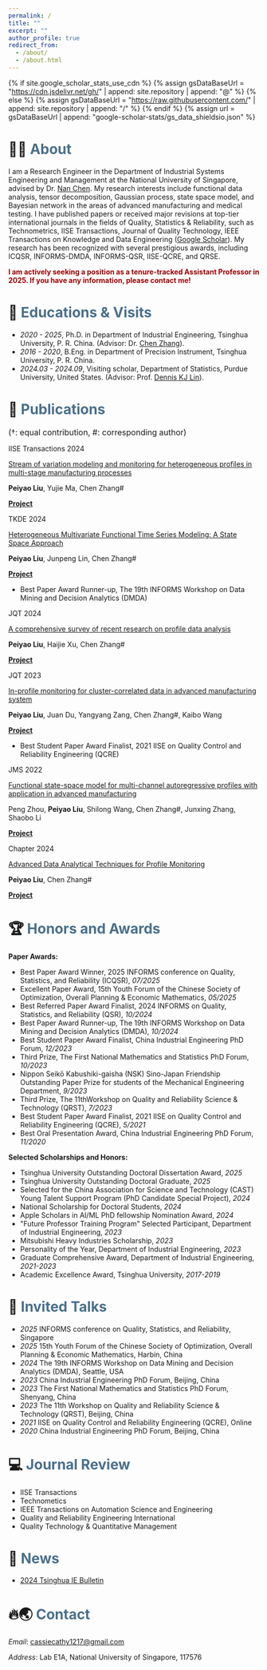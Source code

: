 ```yaml
---
permalink: /
title: ""
excerpt: ""
author_profile: true
redirect_from: 
  - /about/
  - /about.html
---
```


{% if site.google_scholar_stats_use_cdn %}
{% assign gsDataBaseUrl = "https://cdn.jsdelivr.net/gh/" | append: site.repository | append: "@" %}
{% else %}
{% assign gsDataBaseUrl = "https://raw.githubusercontent.com/" | append: site.repository | append: "/" %}
{% endif %}
{% assign url = gsDataBaseUrl | append: "google-scholar-stats/gs_data_shieldsio.json" %}


<span class='anchor' id='about-me'></span>
# 🙋‍♂ <font color="#4A708B">About</font>
I am a Research Engineer in the Department of Industrial Systems Engineering and Management at the ​​National University of Singapore​, advised by Dr. [Nan Chen](https://cde.nus.edu.sg/isem/staff/chen-nan-2/).
My research interests include functional data analysis, tensor decomposition, Gaussian process, state space model, and Bayesian network in the areas of advanced manufacturing and medical testing. I have published papers or received major revisions at top-tier international journals in the fields of Quality, Statistics & Reliability, such as Technometrics, IISE Transactions, Journal of Quality Technology, IEEE Transactions on Knowledge and Data Engineering ([Google Scholar](https://scholar.google.com/citations?user=VKBRUmsAAAAJ)). My research has been recognized with several prestigious awards, including ICQSR, INFORMS-DMDA, INFORMS-QSR, IISE-QCRE, and QRSE.

**<font color="#990000">I am actively seeking a position as a tenure-tracked Assistant Professor in 2025. If you have any information, please contact me!</font>**


# 📖 <font color="#4A708B">Educations & Visits</font>
- *2020 - 2025*, Ph.D. in Department of Industrial Engineering, Tsinghua University, P. R. China. (Advisor: Dr. [Chen Zhang](https://www.ie.tsinghua.edu.cn/info/1051/1048.htm)). <br>
- *2016 - 2020*, B.Eng.​​ in Department of Precision Instrument, Tsinghua University, P. R. China.
- *2024.03 - 2024.09*, Visiting scholar, Department of Statistics, Purdue University, United States. (Advisor: Prof. [Dennis KJ Lin](https://www.stat.purdue.edu/~dkjlin/)). <br>



# 📝 <font color="#4A708B">Publications </font> 
<font size="3">(†: equal contribution, #: corresponding author)</font>﻿


<div class="badge">IISE Transactions 2024</div></div>

[Stream of variation modeling and monitoring for heterogeneous profiles in multi-stage manufacturing processes](https://www.tandfonline.com/doi/abs/10.1080/24725854.2024.2413122)

**Peiyao Liu**, Yujie Ma, Chen Zhang#

[**Project**](https://scholar.google.com/citations?view_op=view_citation&hl=zh-CN&user=VKBRUmsAAAAJ&citation_for_view=VKBRUmsAAAAJ:u5HHmVD_uO8C) <strong><span class='show_paper_citations' data='VKBRUmsAAAAJ:u5HHmVD_uO8C'></span></strong>



<div class="badge">TKDE 2024</div></div>

[Heterogeneous Multivariate Functional Time Series Modeling: A State Space Approach](https://ieeexplore.ieee.org/stamp/stamp.jsp?tp=&arnumber=10713887)

**Peiyao Liu**, Junpeng Lin, Chen Zhang#

[**Project**](https://scholar.google.com/citations?view_op=view_citation&hl=zh-CN&user=VKBRUmsAAAAJ&citation_for_view=VKBRUmsAAAAJ:2osOgNQ5qMEC) <strong><span class='show_paper_citations' data='VKBRUmsAAAAJ:2osOgNQ5qMEC'></span></strong>
- Best Paper Award Runner-up, The 19th INFORMS Workshop on Data Mining and Decision Analytics (DMDA)



<div class="badge">JQT 2024</div></div>

[A comprehensive survey of recent research on profile data analysis](https://www.researchgate.net/profile/Peiyao-Liu-10/publication/383845283_A_comprehensive_survey_of_recent_research_on_profile_data_analysis/links/66e262a764f7bf7b19a8a730/A-comprehensive-survey-of-recent-research-on-profile-data-analysis.pdf)

**Peiyao Liu**, Haijie Xu, Chen Zhang#

[**Project**](https://scholar.google.com/citations?view_op=view_citation&hl=zh-CN&user=VKBRUmsAAAAJ&citation_for_view=VKBRUmsAAAAJ:d1gkVwhDpl0C) <strong><span class='show_paper_citations' data='VKBRUmsAAAAJ:d1gkVwhDpl0C'></span></strong>





<div class="badge">JQT 2023</div></div>

[In-profile monitoring for cluster-correlated data in advanced manufacturing system](https://www2.ie.tsinghua.edu.cn/kbwang/Downloads/papers/52.In%20profile%20monitoring%20for%20cluster%20correlated%20data%20in%20advanced%20manufacturing%20system.pdf)

**Peiyao Liu**, Juan Du, Yangyang Zang, Chen Zhang#, Kaibo Wang

[**Project**](https://scholar.google.com/citations?view_op=view_citation&hl=zh-CN&user=VKBRUmsAAAAJ&citation_for_view=VKBRUmsAAAAJ:u-x6o8ySG0sC) <strong><span class='show_paper_citations' data='VKBRUmsAAAAJ:u-x6o8ySG0sC'></span></strong>
- Best Student Paper Award Finalist, 2021 IISE on Quality Control and Reliability Engineering (QCRE)




<div class="badge">JMS 2022</div></div>

[Functional state-space model for multi-channel autoregressive profiles with application in advanced manufacturing](https://www.researchgate.net/profile/Chen-Zhang-159/publication/361953378_Functional_state-space_model_for_multi-channel_autoregressive_profiles_with_application_in_advanced_manufacturing/links/62d00ebc953dfc1e93ff79e8/Functional-state-space-model-for-multi-channel-autoregressive-profiles-with-application-in-advanced-manufacturing.pdf)

Peng Zhou, **Peiyao Liu**, Shilong Wang, Chen Zhang#, Junxing Zhang, Shaobo Li

[**Project**](https://scholar.google.com/citations?view_op=view_citation&hl=zh-CN&user=VKBRUmsAAAAJ&citation_for_view=VKBRUmsAAAAJ:qjMakFHDy7sC) <strong><span class='show_paper_citations' data='VKBRUmsAAAAJ:qjMakFHDy7sC'></span></strong>



<div class="badge">Chapter 2024</div></div>

[Advanced Data Analytical Techniques for Profile Monitoring](https://www.researchgate.net/profile/Nathan-Gaw/publication/380658621_Introduction_to_Multimodal_and_Tensor_Data_Analytics/links/66d882d6b1606e24c2e19a53/Introduction-to-Multimodal-and-Tensor-Data-Analytics.pdf#page=30)

**Peiyao Liu**, Chen Zhang#

[**Project**](https://scholar.google.com/citations?view_op=view_citation&hl=zh-CN&user=VKBRUmsAAAAJ&citation_for_view=VKBRUmsAAAAJ:9yKSN-GCB0IC) <strong><span class='show_paper_citations' data='VKBRUmsAAAAJ:9yKSN-GCB0IC'></span></strong>

<span class='anchor' id='-honors-and-awards'></span>
# 🏆️ <font color="#4A708B">Honors and Awards</font>

**Paper Awards:**
- Best Paper Award Winner, 2025 INFORMS conference on Quality, Statistics, and Reliability (ICQSR), *07/2025*
- Excellent Paper Award, 15th Youth Forum of the Chinese Society of Optimization, Overall Planning & Economic Mathematics, *05/2025*
- Best Referred Paper Award Finalist, 2024 INFORMS on Quality, Statistics, and Reliability (QSR), *10/2024*
-	Best Paper Award Runner-up, The 19th INFORMS Workshop on Data Mining and Decision Analytics (DMDA),	*10/2024*
-	Best Student Paper Award Finalist, China Industrial Engineering PhD Forum,	*12/2023*
-	Third Prize, The First National Mathematics and Statistics PhD Forum,	*10/2023*
-	Nippon Seikō Kabushiki-gaisha (NSK) Sino-Japan Friendship Outstanding Paper Prize for students of the Mechanical Engineering Department,	*9/2023*
-	Third Prize, The 11thWorkshop on Quality and Reliability Science & Technology (QRST),	*7/2023*
-	Best Student Paper Award Finalist, 2021 IISE on Quality Control and Reliability Engineering (QCRE),	*5/2021*
-	Best Oral Presentation Award, China Industrial Engineering PhD Forum,	*11/2020*

**Selected Scholarships and Honors:**
- Tsinghua University Outstanding Doctoral Dissertation Award, *2025*
- Tsinghua University Outstanding Doctoral Graduate, *2025*
- Selected for the China Association for Science and Technology (CAST) Young Talent Support Program (PhD Candidate Special Project), *2024*
-	National Scholarship for Doctoral Students,	*2024*
-	Apple Scholars in AI/ML PhD fellowship Nomination Award, *2024*
-	"Future Professor Training Program" Selected Participant, Department of Industrial Engineering,	*2023*
-	Mitsubishi Heavy Industries Scholarship,	*2023*
-	Personality of the Year, Department of Industrial Engineering,	*2023*
-	Graduate Comprehensive Award, Department of Industrial Engineering,	*2021-2023*
-	Academic Excellence Award, Tsinghua University,	*2017-2019*


# 💬 <font color="#4A708B">Invited Talks</font>
- *2025* INFORMS conference on Quality, Statistics, and Reliability, Singapore
- *2025* 15th Youth Forum of the Chinese Society of Optimization, Overall Planning & Economic Mathematics, Harbin, China
- *2024* The 19th INFORMS Workshop on Data Mining and Decision Analytics (DMDA), Seattle, USA
- *2023* China Industrial Engineering PhD Forum, Beijing, China	
- *2023* The First National Mathematics and Statistics PhD Forum, Shenyang, China
- *2023* The 11th Workshop on Quality and Reliability Science & Technology (QRST), Beijing, China	
- *2021* IISE on Quality Control and Reliability Engineering (QCRE), Online
- *2020* China Industrial Engineering PhD Forum, Beijing, China


# 💻 <font color="#4A708B">Journal Review</font>  
-	IISE Transactions
-	Technometics
-	IEEE Transactions on Automation Science and Engineering
- Quality and Reliability Engineering International
- Quality Technology & Quantitative Management

<span class='anchor' id='-news'></span>
# 🎉 <font color="#4A708B">News</font>
- [2024 Tsinghua IE Bulletin](https://www.ie.tsinghua.edu.cn/qinghuadaxuegongyegongchengxijianbao2024niandi1qizongdi2qi.pdf) <be>


<span class='anchor' id='-contact'></span>
# 🔥🌏️ <font color="#4A708B">Contact</font>
*Email*: cassiecathy1217@gmail.com

*Address*: Lab E1A, National University of Singapore, 117576


